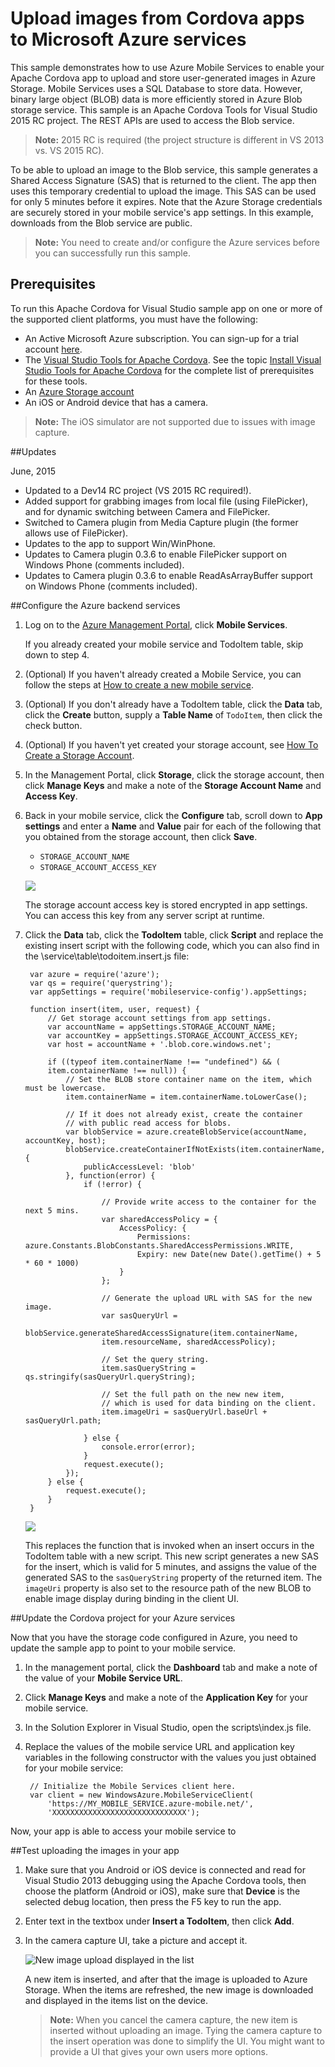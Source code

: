 # Upload images from Cordova apps to Microsoft Azure services

This sample demonstrates how to use Azure Mobile Services to enable your Apache Cordova app to upload and store user-generated images in Azure Storage. Mobile Services uses a SQL Database to store data. However, binary large object (BLOB) data is more efficiently stored in Azure Blob storage service. This sample is an Apache Cordova Tools for Visual Studio 2015 RC project. The REST APIs are used to access the Blob service.

>**Note:** 2015 RC is required (the project structure is different in VS 2013 vs. VS 2015 RC).

To be able to upload an image to the Blob service, this sample generates a Shared Access Signature (SAS) that is returned to the client. The app then uses this temporary credential to upload the image. This SAS can be used for only 5 minutes before it expires. Note that the Azure Storage credentials are securely stored in your mobile service's app settings.  In this example, downloads from the Blob service are public.

>**Note:** You need to create and/or configure the Azure services before you can successfully run this sample.

## Prerequisites 
To run this Apache Cordova for Visual Studio sample app on one or more of the supported client platforms, you must have the following:

+ An Active Microsoft Azure subscription. You can sign-up for a trial account [here](http://www.windowsazure.com/en-us/pricing/free-trial/).
+ The [Visual Studio Tools for Apache Cordova](http://go.microsoft.com/fwlink/p/?LinkId=397606). See the topic  [Install Visual Studio Tools for Apache Cordova](http://msdn.microsoft.com/en-us/library/dn757054.aspx) for the complete list of prerequisites for these tools. 
+ An [Azure Storage account](http://azure.microsoft.com/en-us/documentation/articles/storage-create-storage-account/)
+ An iOS or Android device that has a camera.

>**Note:** The iOS simulator are not supported due to issues with image capture.

##Updates

June, 2015

+ Updated to a Dev14 RC project (VS 2015 RC required!).
+ Added support for grabbing images from local file (using FilePicker), and for dynamic switching between Camera and FilePicker.
+ Switched to Camera plugin from Media Capture plugin (the former allows use of FilePicker).
+ Updates to the app to support Win/WinPhone.
+ Updates to Camera plugin 0.3.6 to enable FilePicker support on Windows Phone (comments included).
+ Updates to Camera plugin 0.3.6 to enable ReadAsArrayBuffer support on Windows Phone (comments included).


##Configure the Azure backend services 
		
1. Log on to the [Azure Management Portal](https://manage.windowsazure.com/), click **Mobile Services**. 

	If you already created your mobile service and TodoItem table, skip down to step 4.

2. (Optional) If you haven't already created a Mobile Service, you can follow the steps at [How to create a new mobile service](http://azure.microsoft.com/en-us/documentation/articles/mobile-services-how-to-create-new-service/). 

3. (Optional) If you don't already have a TodoItem table, click the **Data** tab, click the **Create** button, supply a **Table Name** of `TodoItem`, then click the check button.
 
4. (Optional) If you haven't yet created your storage account, see [How To Create a Storage Account](http://azure.microsoft.com/en-us/documentation/articles/storage-create-storage-account/).

5. In the Management Portal, click **Storage**, click the storage account, then click **Manage Keys** and make a note of the **Storage Account Name** and **Access Key**.

7. Back in your mobile service, click the **Configure** tab, scroll down to **App settings** and enter a **Name** and **Value** pair for each of the following that you obtained from the storage account, then click **Save**.

	+ `STORAGE_ACCOUNT_NAME`
	+ `STORAGE_ACCOUNT_ACCESS_KEY`

	![](./readme/mobile-blob-storage-app-settings.png)

	The storage account access key is stored encrypted in app settings. You can access this key from any server script at runtime. 

9. Click the **Data** tab, click the **TodoItem** table, click **Script** and replace the existing insert script with the following code, which you can also find in the \service\table\todoitem.insert.js file:

		var azure = require('azure');
		var qs = require('querystring');
		var appSettings = require('mobileservice-config').appSettings;
		
		function insert(item, user, request) {
		    // Get storage account settings from app settings. 
		    var accountName = appSettings.STORAGE_ACCOUNT_NAME;
		    var accountKey = appSettings.STORAGE_ACCOUNT_ACCESS_KEY;
		    var host = accountName + '.blob.core.windows.net';
		
		    if ((typeof item.containerName !== "undefined") && (
		    item.containerName !== null)) {
		        // Set the BLOB store container name on the item, which must be lowercase.
		        item.containerName = item.containerName.toLowerCase();
		
		        // If it does not already exist, create the container 
		        // with public read access for blobs.        
		        var blobService = azure.createBlobService(accountName, accountKey, host);
		        blobService.createContainerIfNotExists(item.containerName, {
		            publicAccessLevel: 'blob'
		        }, function(error) {
		            if (!error) {
		
		                // Provide write access to the container for the next 5 mins.        
		                var sharedAccessPolicy = {
		                    AccessPolicy: {
		                        Permissions: azure.Constants.BlobConstants.SharedAccessPermissions.WRITE,
		                        Expiry: new Date(new Date().getTime() + 5 * 60 * 1000)
		                    }
		                };
		
		                // Generate the upload URL with SAS for the new image.
		                var sasQueryUrl = 
		                blobService.generateSharedAccessSignature(item.containerName, 
		                item.resourceName, sharedAccessPolicy);
		
		                // Set the query string.
		                item.sasQueryString = qs.stringify(sasQueryUrl.queryString);
		
		                // Set the full path on the new new item, 
		                // which is used for data binding on the client. 
		                item.imageUri = sasQueryUrl.baseUrl + sasQueryUrl.path;
		
		            } else {
		                console.error(error);
		            }
		            request.execute();
		        });
		    } else {
		        request.execute();
		    }
		}

 	![](./media/mobile-services-configure-blob-storage/mobile-insert-script-blob.png)

   	This replaces the function that is invoked when an insert occurs in the TodoItem table with a new script. This new script generates a new SAS for the insert, which is valid for 5 minutes, and assigns the value of the generated SAS to the `sasQueryString` property of the returned item. The `imageUri` property is also set to the resource path of the new BLOB to enable image display during binding in the client UI.
 
##Update the Cordova project for your Azure services

Now that you have the storage code configured in Azure, you need to update the sample app to point to your mobile service.

1. In the management portal, click the **Dashboard** tab and make a note of the value of your **Mobile Service URL**.

2. Click **Manage Keys** and make a note of the **Application Key** for your mobile service. 

3. In the Solution Explorer in Visual Studio, open the scripts\index.js file.

5. Replace the values of the mobile service URL and application key variables in the following constructor with the values you just obtained for your mobile service:

		// Initialize the Mobile Services client here.
        var client = new WindowsAzure.MobileServiceClient(
            'https://MY_MOBILE_SERVICE.azure-mobile.net/',
            'XXXXXXXXXXXXXXXXXXXXXXXXXXXXXX');

Now, your app is able to access your mobile service to 

##<a name="test"></a>Test uploading the images in your app

1. Make sure that you Android or iOS device is connected and read for Visual Studio 2013 debugging using the Apache Cordova tools, then choose the platform (Android or iOS), make sure that **Device** is the selected debug location, then press the F5 key to run the app.

2. Enter text in the textbox under **Insert a TodoItem**, then click **Add**.

3. In the camera capture UI, take a picture and accept it. 

	![New image upload displayed in the list](./readme/device1.png)
 
	A new item is inserted, and after that the image is uploaded to Azure Storage. When the items are refreshed, the new image is downloaded and displayed in the items list on the device.

	>**Note:** When you cancel the camera capture, the new item is inserted without uploading an image. Tying the camera capture to the insert operation was done to simplify the UI. You might want to provide a UI that gives your own users more options.

